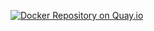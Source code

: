 [![Docker Repository on Quay.io](https://quay.io/repository/ulrichschreiner/zope2/status "Docker Repository on Quay.io")](https://quay.io/repository/ulrichschreiner/zope2)

